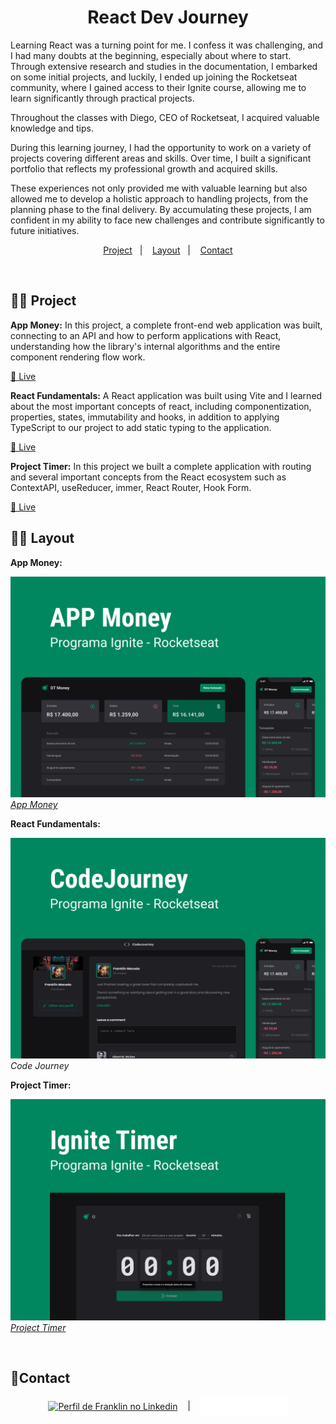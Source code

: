 <h1 align="center"> React Dev Journey </h1>

<p align="center">

Learning React was a turning point for me. I confess it was challenging, and I had many doubts at the beginning, especially about where to start. Through extensive research and studies in the documentation, I embarked on some initial projects, and luckily, I ended up joining the Rocketseat community, where I gained access to their Ignite course, allowing me to learn significantly through practical projects.

Throughout the classes with Diego, CEO of Rocketseat, I acquired valuable knowledge and tips.

During this learning journey, I had the opportunity to work on a variety of projects covering different areas and skills. Over time, I built a significant portfolio that reflects my professional growth and acquired skills.

These experiences not only provided me with valuable learning but also allowed me to develop a holistic approach to handling projects, from the planning phase to the final delivery. By accumulating these projects, I am confident in my ability to face new challenges and contribute significantly to future initiatives.
<br/>


<p align="center">
  <a href="#-projeto">Project</a>&nbsp;&nbsp;&nbsp;|&nbsp;&nbsp;&nbsp;
  <a href="#-layout">Layout</a>&nbsp;&nbsp;&nbsp;|&nbsp;&nbsp;&nbsp;
  <a href="#memo-licença">Contact</a>
</p>

<br>

## 👨‍💻 Project

**App Money:**
In this project, a complete front-end web application was built, connecting to an API and how to perform applications with React, understanding how the library's internal algorithms and the entire component rendering flow work.

<a href="https://app-money-five.vercel.app" target="_blank">🚀 Live </a>

**React Fundamentals:**
A React application was built using Vite and I learned about the most important concepts of react, including componentization, properties, states, immutability and hooks, in addition to applying TypeScript to our project to add static typing to the application.

<a href="https://react-dev-journey.vercel.app" target="_blank">🚀 Live </a>


**Project Timer:**
In this project we built a complete application with routing and several important concepts from the React ecosystem such as ContextAPI, useReducer, immer, React Router, Hook Form.

<a href="https://project-timer-ten.vercel.app" target="_blank">🚀 Live </a>

## 👨‍💻 Layout

**App Money:**
<p align="left">
  <img alt="License" src="./assets/app-money.png">
  <a href="https://www.figma.com/community/file/1138814493269096792" target="_blank"><i>App Money</i></a>
</p>

**React Fundamentals:**
<p align="left">
  <img alt="License" src="./assets/codeJourney.png">
  <i>Code Journey</i>
</p>


**Project Timer:**
<p align="left">
  <img alt="License" src="./assets/Timer.png">
  <a href="https://www.figma.com/community/file/1138814493269096792" target="_blank"><i>Project Timer</i></a>
</p>

</br>

## 🙋Contact

<p align="center">
<a href="https://linkedin.com/in/https://www.linkedin.com/in/franklinmacedodias/" target="blank"><img align="center" src="https://raw.githubusercontent.com/rahuldkjain/github-profile-readme-generator/master/src/images/icons/Social/linked-in-alt.svg" alt="Perfil de Franklin no Linkedin" height="30" width="40" /></a> &nbsp;&nbsp;&nbsp;|&nbsp;&nbsp;&nbsp;
<a href="https://medium.com/@frankmcdias" target="blank"><img align="center" src="./assets/Medium-logo.svg" alt="Perfil de Franklin Macedo no site da Medium" height="30" width="140" /></a>
</p>